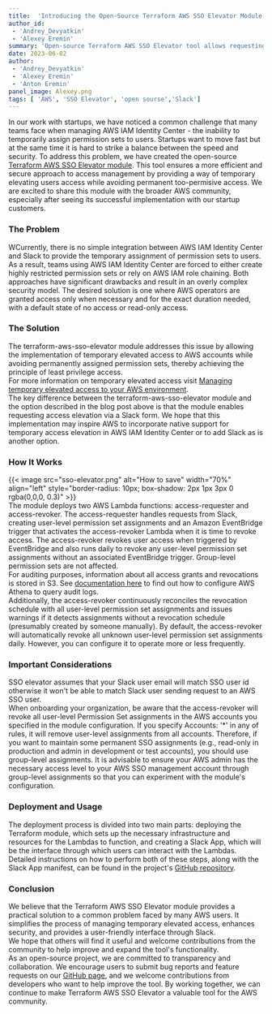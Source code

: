 ```yaml
---
title:  'Introducing the Open-Source Terraform AWS SSO Elevator Module with Slack Integration'
author_id: 
 - 'Andrey_Devyatkin'
 - 'Alexey Eremin'
summary: 'Open-source Terraform AWS SSO Elevator tool allows requesting and granting temporary elevated access for AWS SSO through a Slack request/approval workflow.'
date: 2023-06-02
author: 
 - 'Andrey_Devyatkin'
 - 'Alexey Eremin'
 - 'Anton Eremin' 
panel_image: Alexey.png
tags: [ 'AWS', 'SSO Elevator', 'open sourse','Slack']
---
```

In our work with startups, we have noticed a common challenge that many teams face when managing AWS IAM Identity Center - the inability to temporarily assign permission sets to users. Startups want to move fast but at the same time it is hard to strike a balance between the speed and security. To address this problem, we have created the open-source [Terraform AWS SSO Elevator module](https://github.com/fivexl/terraform-aws-sso-elevator). This tool ensures a more efficient and secure approach to access management by providing a way of temporary elevating users access while avoiding permanent too-permisive access. We are excited to share this module with the broader AWS community, especially after seeing its successful implementation with our startup customers.

### The Problem
WCurrently, there is no simple integration between AWS IAM Identity Center and Slack to provide the temporary assignment of permission sets to users.
As a result, teams using AWS IAM Identity Center are forced to either create highly restricted permission sets or rely on AWS IAM role chaining. Both approaches have significant drawbacks and result in an overly complex security model. The desired solution is one where AWS operators are granted access only when necessary and for the exact duration needed, with a default state of no access or read-only access.

### The Solution
The terraform-aws-sso-elevator module addresses this issue by allowing the implementation of temporary elevated access to AWS accounts while avoiding permanently assigned permission sets, thereby achieving the principle of least privilege access.  
For more information on temporary elevated access visit [Managing temporary elevated access to your AWS environment](https://aws.amazon.com/blogs/security/managing-temporary-elevated-access-to-your-aws-environment/).  
The key difference between the terraform-aws-sso-elevator module and the option described in the blog post above is that the module enables requesting access elevation via a Slack form. We hope that this implementation may inspire AWS to incorporate native support for temporary access elevation in AWS IAM Identity Center or to add Slack as is another option.

### How It Works 
{{< image src="sso-elevator.png" alt="How to save" width="70%" align="left" style="border-radius: 10px; box-shadow: 2px 1px 3px 0 rgba(0,0,0, 0.3)" >}}  
The module deploys two AWS Lambda functions: access-requester and access-revoker. The access-requester handles requests from Slack, creating user-level permission set assignments and an Amazon EventBridge trigger that activates the access-revoker Lambda when it is time to revoke access. The access-revoker revokes user access when triggered by EventBridge and also runs daily to revoke any user-level permission set assignments without an associated EventBridge trigger. Group-level permission sets are not affected.  
For auditing purposes, information about all access grants and revocations is stored in S3. See [documentation here](https://github.com/fivexl/terraform-aws-sso-elevator/tree/main/athena_query) to find out how to configure AWS Athena to query audit logs.  
Additionally, the access-revoker continuously reconciles the revocation schedule with all user-level permission set assignments and issues warnings if it detects assignments without a revocation schedule (presumably created by someone manually). By default, the access-revoker will automatically revoke all unknown user-level permission set assignments daily. However, you can configure it to operate more or less frequently.

### Important Considerations 
SSO elevator assumes that your Slack user email will match SSO user id otherwise it won't be able to match Slack user sending request to an AWS SSO user.  
When onboarding your organization, be aware that the access-revoker will revoke all user-level Permission Set assignments in the AWS accounts you specified in the module configuration. If you specify Accounts: '*' in any of rules, it will remove user-level assignments from all accounts. Therefore, if you want to maintain some permanent SSO assignments (e.g., read-only in production and admin in development or test accounts), you should use group-level assignments. It is advisable to ensure your AWS admin has the necessary access level to your AWS SSO management account through group-level assignments so that you can experiment with the module's configuration.

### Deployment and Usage 
The deployment process is divided into two main parts: deploying the Terraform module, which sets up the necessary infrastructure and resources for the Lambdas to function, and creating a Slack App, which will be the interface through which users can interact with the Lambdas. Detailed instructions on how to perform both of these steps, along with the Slack App manifest, can be found in the project's [GitHub repository](https://github.com/fivexl/terraform-aws-sso-elevator).

### Conclusion
We believe that the Terraform AWS SSO Elevator module provides a practical solution to a common problem faced by many AWS users. It simplifies the process of managing temporary elevated access, enhances security, and provides a user-friendly interface through Slack.  
We hope that others will find it useful and welcome contributions from the community to help improve and expand the tool's functionality.  
As an open-source project, we are committed to transparency and collaboration. We encourage users to submit bug reports and feature requests on our [GitHub page](https://github.com/fivexl/terraform-aws-sso-elevator), and we welcome contributions from developers who want to help improve the tool. By working together, we can continue to make Terraform AWS SSO Elevator a valuable tool for the AWS community. 